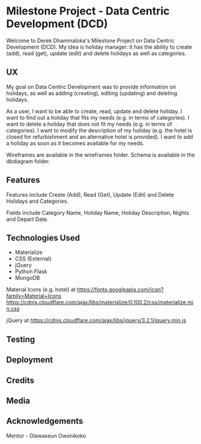 # Milestone Project - Data Centric Development (DCD)

Welcome to Derek Dhammaloka's Milestone Project on Data Centric Development (DCD).
My idea is holiday manager.  It has the ability to create (add), read (get), update (edit) and
delete holidays as well as categories.

## UX

My goal on Data Centric Development was to provide information on holidays, as well as
adding (creating), editing (updating) and deleting holidays.

As a user, I want to be able to create, read, update and delete holiday.
I want to find out a holiday that fits my needs (e.g. in terms of categories).
I want to delete a holiday that does not fit my needs (e.g. in terms of categories).
I want to modify the description of my holiday (e.g. the hotel is closed for refurbishment
and an alternative hotel is provided).
I want to add a holiday as soon as it becomes available for my needs.

Wireframes are available in the wireframes folder.
Schema is available in the dbdiagram folder.

## Features

Features include Create (Add), Read (Get), Update (Edit) and Delete Holidays and Categories.

Fields include Category Name, Holiday Name, Holiday Description, Nights and Depart Date.

## Technologies Used

* Materialize
* CSS (External)
* jQuery
* Python Flask
* MongoDB

Material Icons (e.g. hotel) at https://fonts.googleapis.com/icon?family=Material+Icons
https://cdnjs.cloudflare.com/ajax/libs/materialize/0.100.2/css/materialize.min.css

jQuery at https://cdnjs.cloudflare.com/ajax/libs/jquery/3.2.1/jquery.min.js

## Testing

## Deployment

## Credits

## Media



## Acknowledgements

Mentor - Olawaseun Owonikoko

